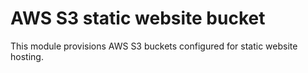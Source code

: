 # AWS S3 static website bucket
This module provisions AWS S3 buckets configured for static website hosting.